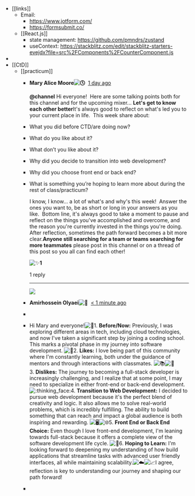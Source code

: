 - [[links]]
	- Email:
		- https://www.jotform.com/
		- https://formsubmit.co/
	- [[React.js]]
		- state management: https://github.com/pmndrs/zustand
		- useContext: https://stackblitz.com/edit/stackblitz-starters-evejdx?file=src%2FComponents%2FCounterComponent.js
-
- [[CtD]]
	- [[practicum]]
		- **Mary Alice Moore![:clock4:](https://a.slack-edge.com/production-standard-emoji-assets/14.0/apple-large/1f553.png)**  [1 day ago](https://codethedream.slack.com/archives/C05QLKYDLDV/p1705500012618899)
		  
		  **@channel** Hi everyone!  Here are some talking points both for this channel and for the upcoming mixer... **Let's get to know each other better**It's always good to reflect on what's led you to your current place in life.  This week share about:
		- What you did before CTD/are doing now?
		- What do you like about it?
		- What don’t you like about it?
		- Why did you decide to transition into web development?
		- Why did you choose front end or back end?
		- What is something you’re hoping to learn more about during the rest of class/practicum?
		  
		  I know, I know... a lot of what's and why's this week!  Answer the ones you want to, be as short or long in your answers as you like.  Bottom line, it's always good to take a moment to pause and reflect on the things you've accomplished and overcome, and the reason you're currently invested in the things you're doing.  After reflection, sometimes the path forward becomes a bit more clear.**Anyone still searching for a team or teams searching for more teammates** please post in this channel or on a thread of this post so you all can find each other!
		  
		  ![:sparkles:](https://a.slack-edge.com/production-standard-emoji-assets/14.0/apple-small/2728@2x.png)**1**
		  
		  1 reply
		  
		  ---
		  
		  ![](https://ca.slack-edge.com/T07EHJ738-U051CSRUJNP-53b03015b384-48)
		- **Amirhossein Olyaei![:speech_balloon:](https://a.slack-edge.com/production-standard-emoji-assets/14.0/apple-large/1f4ac.png)**  [< 1 minute ago](https://codethedream.slack.com/archives/C05QLKYDLDV/p1705608149929899?thread_ts=1705500012.618899&cid=C05QLKYDLDV)
		-
		- Hi Mary and everyone!![:wave:](https://a.slack-edge.com/production-standard-emoji-assets/14.0/apple-medium/1f44b@2x.png)1. **Before/Now:** Previously, I was exploring different areas in tech, including cloud technologies, and now I've taken a significant step by joining a coding school. This marks a pivotal phase in my journey into software development. ![:rocket:](https://a.slack-edge.com/production-standard-emoji-assets/14.0/apple-medium/1f680@2x.png)2. **Likes:** I love being part of this community where I'm constantly learning, both under the guidance of mentors and through interactions with classmates. ![:books:](https://a.slack-edge.com/production-standard-emoji-assets/14.0/apple-medium/1f4da@2x.png)![:busts_in_silhouette:](https://a.slack-edge.com/production-standard-emoji-assets/14.0/apple-medium/1f465@2x.png)3. **Dislikes:** The journey to becoming a full-stack developer is increasingly challenging, and I realize that at some point, I may need to specialize in either front-end or back-end development. ![:thinking_face:](https://a.slack-edge.com/production-standard-emoji-assets/14.0/apple-medium/1f914@2x.png)4. **Transition to Web Development:** I decided to pursue web development because it's the perfect blend of creativity and logic. It also allows me to solve real-world problems, which is incredibly fulfilling. The ability to build something that can reach and impact a global audience is both inspiring and rewarding. ![:desktop_computer:](https://a.slack-edge.com/production-standard-emoji-assets/14.0/apple-medium/1f5a5-fe0f@2x.png)![:globe_with_meridians:](https://a.slack-edge.com/production-standard-emoji-assets/14.0/apple-medium/1f310@2x.png)5. **Front End or Back End Choice:** Even though I love front-end development, I'm leaning towards full-stack because it offers a complete view of the software development life cycle. ![:arrows_counterclockwise:](https://a.slack-edge.com/production-standard-emoji-assets/14.0/apple-medium/1f504@2x.png)6. **Hoping to Learn:** I'm looking forward to deepening my understanding of how build applications that streamline tasks with advanced user friendly interfaces, all while maintaining scalability.![:cloud:](https://a.slack-edge.com/production-standard-emoji-assets/14.0/apple-medium/2601-fe0f@2x.png)![:chart_with_upwards_trend:](https://a.slack-edge.com/production-standard-emoji-assets/14.0/apple-medium/1f4c8@2x.png)I agree, reflection is key to understanding our journey and shaping our path forward!
		-